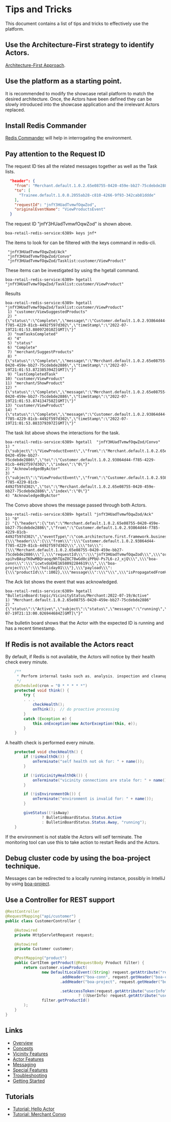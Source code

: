 # Tips and Tricks

This document contains a list of tips and tricks to effectively use the platform.

## Use the Architecture-First strategy to identify Actors.

[Architecture-First Approach](https://tonymarius.substack.com/p/architecture-first-strategy?utm_source=url).

## Use the platform as a starting point.

It is recommended to modify the showcase retail platform to match the desired architecture.
Once, the Actors have been defined they can be slowly introduced into the showcase application and the irrelevant Actors replaced.

## Install Redis Commander

[Redis Commander](https://www.npmjs.com/package/redis-commander) will help in interrogating the environment.

## Pay attention to the Request ID

The request ID ties all the related messages together as well as the Task lists.

```json
  "header": {
    "from": "Merchant.default.1.0.2.65e08755-0420-459e-bb27-75cdebde2886",
    "to": [
      "Trainee.default.1.0.0.2055ab28-c810-4266-9f93-342cab81ddde"
    ],
    "requestId": "jnfY3HUadTvmwfOqwZod",
    "originalEventName": "ViewProductsEvent"
  }
```
The request ID "jnfY3HUadTvmwfOqwZod" is shown above.

```shell
boa-retail-redis-service:6389> keys jnf*
```
The items to look for can be filtered with the keys command in redis-cli. 

```shell
 "jnfY3HUadTvmwfOqwZod/Ack"
 "jnfY3HUadTvmwfOqwZod/Convo"
 "jnfY3HUadTvmwfOqwZod/Tasklist:customer/ViewProduct"
```

These items can be investigated by using the hgetall command.

```shell
boa-retail-redis-service:6389> hgetall "jnfY3HUadTvmwfOqwZod/Tasklist:customer/ViewProduct"
```

Results

```shell
boa-retail-redis-service:6389> hgetall "jnfY3HUadTvmwfOqwZod/Tasklist:customer/ViewProduct"
 1) "customer/ViewSuggestedProducts"
 2) "{\"status\":\"Complete\",\"message\":\"Customer.default.1.0.2.93864d44-f785-4229-81cb-4492f597d302\",\"timeStamp\":\"2022-07-19T21:01:53.880972010Z[GMT]\"}"
 3) "numTasksCompleted"
 4) "4"
 5) "status"
 6) "Complete"
 7) "merchant/SuggestProducts"
 8) "{\"status\":\"Complete\",\"message\":\"Merchant.default.1.0.2.65e08755-0420-459e-bb27-75cdebde2886\",\"timeStamp\":\"2022-07-19T21:01:53.872385394Z[GMT]\"}"
 9) "lastCompletedTask"
10) "customer/ViewProduct"
11) "merchant/ShowProduct"
12) "{\"status\":\"Complete\",\"message\":\"Merchant.default.1.0.2.65e08755-0420-459e-bb27-75cdebde2886\",\"timeStamp\":\"2022-07-19T21:01:53.874134758Z[GMT]\"}"
13) "customer/ViewProduct"
14) "{\"status\":\"Complete\",\"message\":\"Customer.default.1.0.2.93864d44-f785-4229-81cb-4492f597d302\",\"timeStamp\":\"2022-07-19T21:01:53.883379397Z[GMT]\"}"
```

The task list above shows the interactions for the task.

```shell
boa-retail-redis-service:6389> hgetall  "jnfY3HUadTvmwfOqwZod/Convo"
1) "{\"subject\":\"ViewProductEvent\",\"from\":\"Merchant.default.1.0.2.65e08755-0420-459e-bb27-75cdebde2886\",\"to\":\"Customer.default.1.0.2.93864d44-f785-4229-81cb-4492f597d302\",\"index\":\"0\"}"
2) "AcknowledgedByActor"
3) "{\"subject\":\"ViewProductEvent\",\"from\":\"Customer.default.1.0.2.93864d44-f785-4229-81cb-4492f597d302\",\"to\":\"Merchant.default.1.0.2.65e08755-0420-459e-bb27-75cdebde2886\",\"index\":\"0\"}"
4) "AcknowledgedByActor"
```
The Convo above shows the message passed through both Actors.

```shell
boa-retail-redis-service:6389> hgetall "jnfY3HUadTvmwfOqwZod/Ack"
1) "0"
2) "{\"header\":{\"to\":\"Merchant.default.1.0.2.65e08755-0420-459e-bb27-75cdebde2886\",\"from\":\"Customer.default.1.0.2.93864d44-f785-4229-81cb-4492f597d302\",\"eventType\":\"com.architecture.first.framework.business.retail.events.ViewProductEvent\"},\"jsonPayload\":\"{\\\"header\\\":{\\\"from\\\":\\\"Customer.default.1.0.2.93864d44-f785-4229-81cb-4492f597d302\\\",\\\"to\\\":[\\\"Merchant.default.1.0.2.65e08755-0420-459e-bb27-75cdebde2886\\\"],\\\"requestId\\\":\\\"jnfY3HUadTvmwfOqwZod\\\",\\\"originalEventName\\\":\\\"ViewProductEvent\\\",\\\"jwtToken\\\":\\\"eyJhbGciOiJIUzUxMiJ9.eyJpc3MiOiJSZXRhaWxBcHAiLCJzdWIiOiJhY2Nlc3MiLCJ1c2VySWQiOjEwMDMsIm5hbWUiOiJsYW1vbnQiLCJzY29wZSI6ImN1c3RvbWVyIiwiaWF0IjoxNjU4MDkyMzA2LCJleHAiOjE2NTg2OTcxMDZ9.nwh5TasJqDaUaVFh4p9W7VbXVY4VTry-xpihvBAspTK0wMBQraoqzNhTQaZ8C78wGd0ciPPbU-Ps7L6-zJ_xjQ\\\",\\\"boa-conn\\\":\\\"icwtvdoEHE1658092284619\\\",\\\"boa-project\\\":\\\"holiday01\\\"},\\\"payload\\\":{\\\"productId\\\":1002},\\\"message\\\":\\\"\\\",\\\"isPropagatedFromVicinity\\\":true,\\\"isLocalEvent\\\":false,\\\"isAnnouncement\\\":false,\\\"wasHandled\\\":true,\\\"awaitResponse\\\":false,\\\"awaitTimeoutSeconds\\\":30,\\\"isPipelineEvent\\\":false,\\\"hasErrors\\\":false,\\\"isReply\\\":false,\\\"requiresAcknowledgement\\\":false,\\\"isToDoTask\\\":false,\\\"toDoLink\\\":\\\"\\\",\\\"processLaterIfNoActorFound\\\":true,\\\"originalActorName\\\":\\\"\\\",\\\"tasklist\\\":\\\"\\\",\\\"index\\\":0,\\\"timestamp\\\":1658264513857}\"}"
```

The Ack list shows the event that was acknowledged.

```shell
boa-retail-redis-service:6389> hgetall "BulletinBoard:topic/VicinityStatus/Merchant:2022-07-19/Active"
1) "Merchant.default.1.0.2.65e08755-0420-459e-bb27-75cdebde2886"
2) "{\"status\":\"Active\",\"subject\":\"status\",\"message\":\"running\",\"timestamp\":\"2022-07-19T21:13:00.026944684Z[GMT]\"}"
```

The bulletin board shows that the Actor with the expected ID is running and has a recent timestamp.

## If Redis is not available the Actors react

By default, if Redis is not available, the Actors will notice by their health check every minute.

```java
    /**
     * Perform internal tasks such as, analysis, inspection and cleanup
     */
    @Scheduled(cron = "0 * * * * *")
    protected void think() {
        try {
        . . .
            checkHealth();
            onThink();  // do proactive processing
        }
        catch (Exception e) {
            this.onException(new ActorException(this, e));
        }
    }
```

A health check is performed every minute.

```java
    protected void checkHealth() {
        if (!isHealthOk()) {
            onTerminate("self health not ok for: " + name());
        }

        if (!isVicinityHealthOk()) {
            onTerminate("vicinity connections are stale for: " + name());
        }

        if (!isEnvironmentOk()) {
            onTerminate("environment is invalid for: " + name());
        }

        giveStatus((!isAway)
                ? BulletinBoardStatus.Status.Active
                : BulletinBoardStatus.Status.Away, "running");
    }
```

If the environment is not stable the Actors will self terminate.
The monitoring tool can use this to take action to restart Redis and the Actors.

## Debug cluster code by using the boa-project technique.

Messages can be redirected to a locally running instance, possibly in IntelliJ by using [boa-project](Special-Features.md#bluegreen-deployment).


## Use a Controller for REST support

```java
@RestController
@RequestMapping("api/customer")
public class CustomerController {

    @Autowired
    private HttpServletRequest request;

    @Autowired
    private Customer customer;

    @PostMapping("product")
    public CartItem getProduct(@RequestBody Product filter) {
        return customer.viewProduct(
                new DefaultLocalEvent((String) request.getAttribute("requestId"))
                        .addHeader("boa-conn", request.getHeader("boa-conn"))
                        .addHeader("boa-project", request.getHeader("boa-project"))

                        .setAccessToken(request.getAttribute("userInfo") != null
                                ? ((UserInfo) request.getAttribute("userInfo")).getAccessToken() : null), // non-secure page
                filter.getProductId()
        );
    }
}
```

## Links
- [Overview](Overview.md 'Overview')
- [Concepts](Concepts.md)
- [Vicinity Features](Vicinity-Features.md 'Vicinity Features')
- [Actor Features](Actor-Features.md)
- [Messaging](Messaging.md)
- [Special Features](Special-Features.md)
- [Troubleshooting](Troubleshooting.md)
- [Getting Started](../../README.md)

## Tutorials
- [Tutorial: Hello Actor](Tutorials-Hello-Actor.md)
- [Tutorial: Merchant Convo](Tutorials-Merchant-Convo.md)